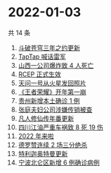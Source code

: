 # 2022-01-03

共 14 条

<!-- BEGIN ZHIHUSEARCH -->
<!-- 最后更新时间 Mon Jan 03 2022 01:16:43 GMT+0800 (China Standard Time) -->
1. [斗破苍穹三年之约更新](https://www.zhihu.com/search?q=斗破苍穹三年之约)
1. [TapTap 喊话雷军](https://www.zhihu.com/search?q=taptap)
1. [山西一公司爆炸致 4 人死亡](https://www.zhihu.com/search?q=山西爆炸)
1. [RCEP 正式生效](https://www.zhihu.com/search?q=RCEP)
1. [天问一号从火星发回照片](https://www.zhihu.com/search?q=天问一号)
1. [《王者荣耀》开年第一崩](https://www.zhihu.com/search?q=王者荣耀)
1. [贵州新增本土确诊 1 例](https://www.zhihu.com/search?q=贵州疫情)
1. [张庭夫妇公司涉嫌传销被查](https://www.zhihu.com/search?q=张庭夫妇)
1. [凡人修仙传年番更新](https://www.zhihu.com/search?q=凡人修仙传)
1. [四川江油严重车祸致 8 死 19 伤](https://www.zhihu.com/search?q=四川江油车祸)
1. [2022 年来啦](https://www.zhihu.com/search?q=2022)
1. [德罗赞连续 2 场三分绝杀](https://www.zhihu.com/search?q=德罗赞)
1. [特利迦奥特曼更新](https://www.zhihu.com/search?q=特利迦奥特曼)
1. [宁波北仑区新增 6 例确诊病例](https://www.zhihu.com/search?q=宁波疫情)
<!-- END ZHIHUSEARCH -->
